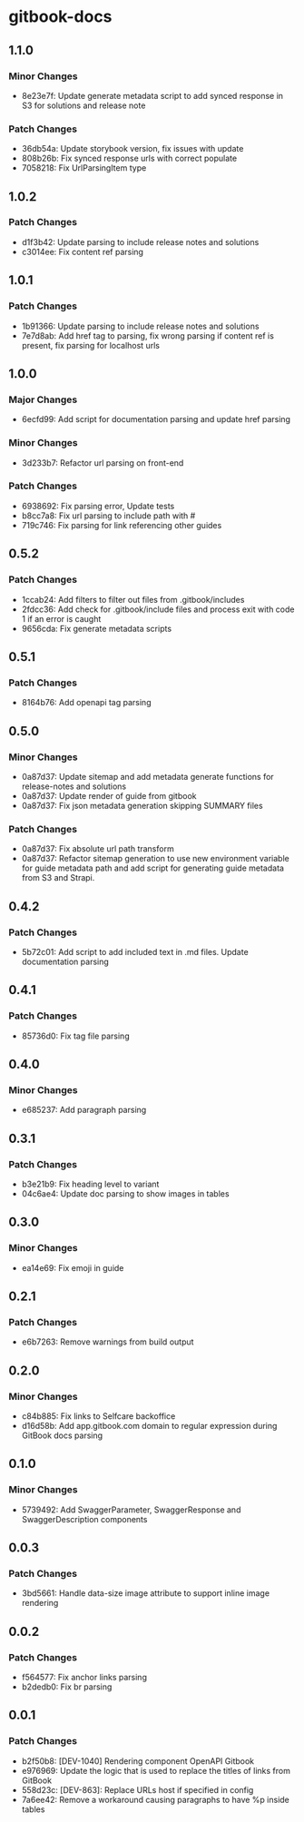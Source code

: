 # gitbook-docs

## 1.1.0

### Minor Changes

- 8e23e7f: Update generate metadata script to add synced response in S3 for solutions and release note

### Patch Changes

- 36db54a: Update storybook version, fix issues with update
- 808b26b: Fix synced response urls with correct populate
- 7058218: Fix UrlParsingItem type

## 1.0.2

### Patch Changes

- d1f3b42: Update parsing to include release notes and solutions
- c3014ee: Fix content ref parsing

## 1.0.1

### Patch Changes

- 1b91366: Update parsing to include release notes and solutions
- 7e7d8ab: Add href tag to parsing, fix wrong parsing if content ref is present, fix parsing for localhost urls

## 1.0.0

### Major Changes

- 6ecfd99: Add script for documentation parsing and update href parsing

### Minor Changes

- 3d233b7: Refactor url parsing on front-end

### Patch Changes

- 6938692: Fix parsing error, Update tests
- b8cc7a8: Fix url parsing to include path with #
- 719c746: Fix parsing for link referencing other guides

## 0.5.2

### Patch Changes

- 1ccab24: Add filters to filter out files from .gitbook/includes
- 2fdcc36: Add check for .gitbook/include files and process exit with code 1 if an error is caught
- 9656cda: Fix generate metadata scripts

## 0.5.1

### Patch Changes

- 8164b76: Add openapi tag parsing

## 0.5.0

### Minor Changes

- 0a87d37: Update sitemap and add metadata generate functions for release-notes and solutions
- 0a87d37: Update render of guide from gitbook
- 0a87d37: Fix json metadata generation skipping SUMMARY files

### Patch Changes

- 0a87d37: Fix absolute url path transform
- 0a87d37: Refactor sitemap generation to use new environment variable for guide metadata path and add script for generating guide metadata from S3 and Strapi.

## 0.4.2

### Patch Changes

- 5b72c01: Add script to add included text in .md files. Update documentation parsing

## 0.4.1

### Patch Changes

- 85736d0: Fix tag file parsing

## 0.4.0

### Minor Changes

- e685237: Add paragraph parsing

## 0.3.1

### Patch Changes

- b3e21b9: Fix heading level to variant
- 04c6ae4: Update doc parsing to show images in tables

## 0.3.0

### Minor Changes

- ea14e69: Fix emoji in guide

## 0.2.1

### Patch Changes

- e6b7263: Remove warnings from build output

## 0.2.0

### Minor Changes

- c84b885: Fix links to Selfcare backoffice
- d16d58b: Add app.gitbook.com domain to regular expression during GitBook docs parsing

## 0.1.0

### Minor Changes

- 5739492: Add SwaggerParameter, SwaggerResponse and SwaggerDescription components

## 0.0.3

### Patch Changes

- 3bd5661: Handle data-size image attribute to support inline image rendering

## 0.0.2

### Patch Changes

- f564577: Fix anchor links parsing
- b2dedb0: Fix br parsing

## 0.0.1

### Patch Changes

- b2f50b8: [DEV-1040] Rendering component OpenAPI Gitbook
- e976969: Update the logic that is used to replace the titles of links from GitBook
- 558d23c: [DEV-863]: Replace URLs host if specified in config
- 7a6ee42: Remove a workaround causing paragraphs to have %p inside tables
